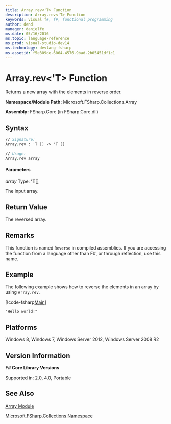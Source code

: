```yaml
---
title: Array.rev<'T> Function
description: Array.rev<'T> Function
keywords: visual f#, f#, functional programming
author: dend
manager: danielfe
ms.date: 05/16/2016
ms.topic: language-reference
ms.prod: visual-studio-dev14
ms.technology: devlang-fsharp
ms.assetid: f5e309de-6064-4576-9bad-2b05451df1c1 
---
```


# Array.rev<'T> Function

Returns a new array with the elements in reverse order.

**Namespace/Module Path:** Microsoft.FSharp.Collections.Array

**Assembly:** FSharp.Core (in FSharp.Core.dll)


## Syntax

```fsharp
// Signature:
Array.rev : 'T [] -> 'T []

// Usage:
Array.rev array
```

#### Parameters
*array*
Type: **'T**[[]](https://msdn.microsoft.com/library/def20292-9aae-4596-9275-b94e594f8493)


The input array.

## Return Value

The reversed array.

## Remarks
This function is named `Reverse` in compiled assemblies. If you are accessing the function from a language other than F#, or through reflection, use this name.

## Example

The following example shows how to reverse the elements in an array by using `Array.rev`.

[!code-fsharp[Main](~/samples/snippets/fsharp/arrays/snippet18.fs)]

```
"Hello world!"
```

## Platforms
Windows 8, Windows 7, Windows Server 2012, Windows Server 2008 R2

## Version Information
**F# Core Library Versions**

Supported in: 2.0, 4.0, Portable

## See Also
[Array Module](array-module.md)

[Microsoft.FSharp.Collections Namespace](../Microsoft.FSharp.Collections-Namespace-%5BFSharp%5D.md)
